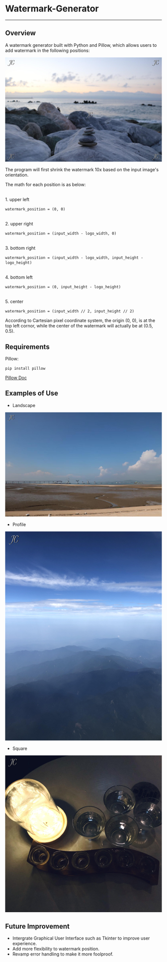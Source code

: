 # Watermark-Generator
---

## Overview
A watermark generator built with Python and Pillow, which allows users to add watermark in the following positions:

![example](example_output/position_demo.jpg)

The program will first shrink the watermark 10x based on the input image's orientation. 

The math for each position is as below: 

<br>
1. upper left 
        
    watermark_position = (0, 0)
<br>
2. upper right 
       
    watermark_position = (input_width - logo_width, 0)
<br>
3. bottom right
        
    watermark_position = (input_width - logo_width, input_height - logo_height)
<br>
4. bottom left
        
    watermark_position = (0, input_height - logo_height)
<br>
5. center
        
    watermark_position = (input_width // 2, input_height // 2)


According to Cartesian pixel coordinate system, the origin (0, 0), is at the top left cornor, while the center of the watermark will actually be at (0.5, 0.5). 

## Requirements
Pillow: 

    
    pip install pillow
    

[Pillow Doc](https://pillow.readthedocs.io/en/stable/)

## Examples of Use
- Landscape

![example](example_output/IMG_8762.jpg)

- Profile

![example](example_output/IMG_221.jpg)

- Square

![example](example_output/IMG_1111.jpg)

## Future Improvement

- Intergrate Graphical User Interface such as Tkinter to improve user experience. 
- Add more flexibility to watermark position.
- Revamp error handling to make it more foolproof.
